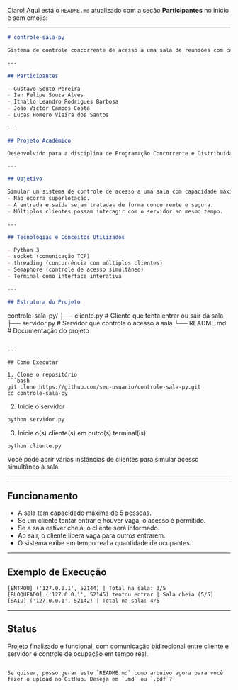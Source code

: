 Claro! Aqui está o `README.md` atualizado com a seção **Participantes** no início e sem emojis:

---

```markdown
# controle-sala-py

Sistema de controle concorrente de acesso a uma sala de reuniões com capacidade limitada, utilizando Python, Sockets, Threads e Semáforos.

---

## Participantes

- Gustavo Souto Pereira  
- Ian Felipe Souza Alves  
- Ithallo Leandro Rodrigues Barbosa  
- João Victor Campos Costa  
- Lucas Homero Vieira dos Santos  

---

## Projeto Acadêmico

Desenvolvido para a disciplina de Programação Concorrente e Distribuída, 5º semestre de Ciência da Computação, Universidade Católica de Brasília (UCB/DF).

---

## Objetivo

Simular um sistema de controle de acesso a uma sala com capacidade máxima de 5 pessoas, garantindo que:
- Não ocorra superlotação.
- A entrada e saída sejam tratadas de forma concorrente e segura.
- Múltiplos clientes possam interagir com o servidor ao mesmo tempo.

---

## Tecnologias e Conceitos Utilizados

- Python 3
- socket (comunicação TCP)
- threading (concorrência com múltiplos clientes)
- Semaphore (controle de acesso simultâneo)
- Terminal como interface interativa

---

## Estrutura do Projeto

```
controle-sala-py/
├── cliente.py       # Cliente que tenta entrar ou sair da sala
├── servidor.py      # Servidor que controla o acesso à sala
└── README.md        # Documentação do projeto
```

---

## Como Executar

1. Clone o repositório
```bash
git clone https://github.com/seu-usuario/controle-sala-py.git
cd controle-sala-py
```

2. Inicie o servidor
```bash
python servidor.py
```

3. Inicie o(s) cliente(s) em outro(s) terminal(is)
```bash
python cliente.py
```

Você pode abrir várias instâncias de clientes para simular acesso simultâneo à sala.

---

## Funcionamento

- A sala tem capacidade máxima de 5 pessoas.
- Se um cliente tentar entrar e houver vaga, o acesso é permitido.
- Se a sala estiver cheia, o cliente será informado.
- Ao sair, o cliente libera vaga para outros entrarem.
- O sistema exibe em tempo real a quantidade de ocupantes.

---

## Exemplo de Execução

```
[ENTROU] ('127.0.0.1', 52144) | Total na sala: 3/5
[BLOQUEADO] ('127.0.0.1', 52145) tentou entrar | Sala cheia (5/5)
[SAIU] ('127.0.0.1', 52142) | Total na sala: 4/5
```

---

## Status

Projeto finalizado e funcional, com comunicação bidirecional entre cliente e servidor e controle de ocupação em tempo real.
```

Se quiser, posso gerar este `README.md` como arquivo agora para você fazer o upload no GitHub. Deseja em `.md` ou `.pdf`?
